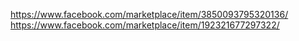 https://www.facebook.com/marketplace/item/3850093795320136/
https://www.facebook.com/marketplace/item/192321677297322/
